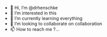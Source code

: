 - 👋 Hi, I’m @drhenschke
- 👀 I’m interested in this
- 🌱 I’m currently learning everything
- 💞️ I’m looking to collaborate on collaboration
- 📫 How to reach me ?...

<!---
drhenschke/drhenschke is a ✨ special ✨ repository because its `README.md` (this file) appears on your GitHub profile.
You can click the Preview link to take a look at your changes.
--->
